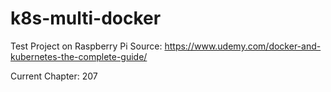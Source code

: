 # k8s-multi-docker
Test Project on Raspberry Pi
Source: https://www.udemy.com/docker-and-kubernetes-the-complete-guide/

Current Chapter: 207
